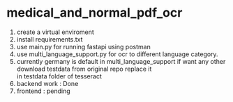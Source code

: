 # medical_and_normal_pdf_ocr

1. create a virtual enviroment
2. install requirements.txt
3. use main.py for running fastapi using postman
4. use multi_language_support.py for ocr to different language category.
5. currently germany is default in multi_language_support if want any other download testdata from original repo replace it \
  in testdata folder of tesseract
6. backend work : Done
7. frontend : pending
